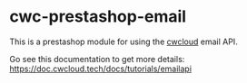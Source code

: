 # cwc-prestashop-email

This is a prestashop module for using the [cwcloud](https://doc.cwcloud.tech/docs/tutorials/emailapi) email API.

Go see this documentation to get more details: https://doc.cwcloud.tech/docs/tutorials/emailapi
